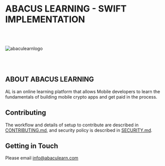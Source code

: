 # ABACUS LEARNING - SWIFT IMPLEMENTATION

<br />
<br />

![abaculearnlogo](https://user-images.githubusercontent.com/9660292/154821895-36c1af35-5987-4625-a60e-cdc00a2756f4.svg)

<br />
<br />


## ABOUT ABACUS LEARNING

AL is an online learning platform that allows Mobile developers to learn the fundamentals of building mobile crypto apps and get paid in the process.

[WEBSITE-url]: https://www.abaculearn.com/


## Contributing

The workflow and details of setup to contribute are described in [CONTRIBUTING.md](CONTRIBUTING.md), and security policy is described in [SECURITY.md](SECURITY.md).

## Getting in Touch

Please email info@abaculearn.com 
